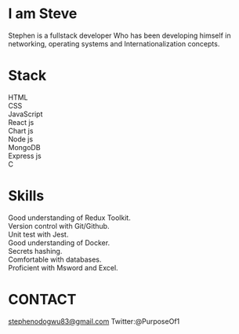 # I am Steve
 Stephen is a fullstack developer Who has been developing himself in networking, operating systems and Internationalization concepts.
 # Stack
  HTML<br>
  CSS<br>
 JavaScript<br>
 React js<br>
 Chart js<br>
 Node js<br>
 MongoDB<br>
 Express js<br>
 C<br>
 # Skills
  Good understanding of Redux Toolkit.<br> 
  Version control with Git/Github.<br> 
  Unit test with Jest.<br> 
  Good understanding of Docker.<br> 
  Secrets hashing.<br> 
  Comfortable with databases.<br> 
  Proficient with Msword and Excel.<br> 
  # CONTACT
  stephenodogwu83@gmail.com
  Twitter:@PurposeOf1
